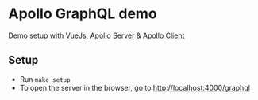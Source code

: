 # Apollo GraphQL demo

Demo setup with [VueJs](https://vuejs.org/), [Apollo Server](https://www.apollographql.com/docs/apollo-server/) &amp; [Apollo Client](https://github.com/Akryum/vue-apollo)

## Setup

- Run `make setup`
- To open the server in the browser, go to [http://localhost:4000/graphql](http://localhost:4000/graphql)




